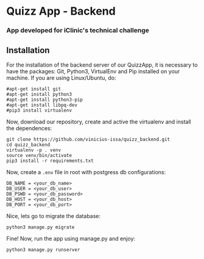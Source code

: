 # Quizz App - Backend
### App developed for iClinic's technical challenge

## Installation
For the installation of the backend server of our QuizzApp, it is necessary to have the packages: Git, Python3, VirtualEnv and Pip installed on your machine. If you are using Linux/Ubuntu, do:

```
#apt-get install git
#apt-get install python3
#apt-get install python3-pip
#apt-get install libpq-dev
#pip3 install virtualenv
```

Now, download our repository, create and active the virtualenv and install the dependences:
```
git clone https://github.com/vinicius-issa/quizz_backend.git
cd quizz_backend
virtualenv -p . venv
source venv/bin/activate
pip3 install -r requirements.txt
```

Now, create a `.env` file in root with postgress db configurations:
```
DB_NAME = <your_db_name>
DB_USER = <your_db_user>
DB_PSWD = <your_db_password>
DB_HOST = <your_db_host>
DB_PORT = <your_db_port>
```
Nice, lets go to migrate the database:

```
python3 manage.py migrate
```

Fine! Now, run the app using manage.py and enjoy:
```
python3 manage.py runserver
```

